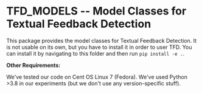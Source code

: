 # TFD_MODELS -- Model Classes for Textual Feedback Detection

This package provides the model classes for Textual Feedback Detection. It is not usable on its own, but you have to install it in order to user TFD. You can install it by navigating to this folder and then run `pip install -e .`.

__Other Requirements:__

We've tested our code on Cent OS Linux 7 (Fedora). We've used Python >3.8 in our experiments (but we don't use any version-specific stuff).